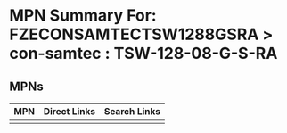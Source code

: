 



# MPN Summary For: FZECONSAMTECTSW1288GSRA > con-samtec : TSW-128-08-G-S-RA

## MPNs
  

|MPN|Direct Links|Search Links|
| :--- | :--- | :--- |
||||
